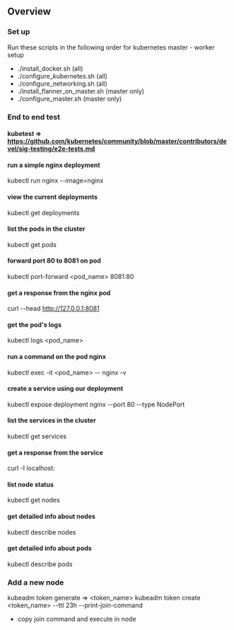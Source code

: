 ## Overview

### Set up
Run these scripts in the following order for kubernetes master - worker setup

- ./install_docker.sh (all)
- ./configure_kubernetes.sh (all)
- ./configure_networking.sh (all)
- ./install_flanner_on_master.sh (master only)
- ./configure_master.sh (master only)

### End to end test

#### kubetest => https://github.com/kubernetes/community/blob/master/contributors/devel/sig-testing/e2e-tests.md

#### run a simple nginx deployment
kubectl run nginx --image=nginx

#### view the current deployments
kubectl get deployments

#### list the pods in the cluster
kubectl get pods

#### forward port 80 to 8081 on pod
kubectl port-forward <pod_name> 8081:80

#### get a response from the nginx pod
curl --head http://127.0.0.1:8081

#### get the pod's logs
kubectl logs <pod_name>

#### run a command on the pod nginx
kubectl exec -it <pod_name> -- nginx -v

#### create a service using our deployment
kubectl expose deployment nginx --port 80 --type NodePort

#### list the services in the cluster
kubectl get services

#### get a response from the service
curl -I localhost:<node port>

#### list node status
kubectl get nodes

#### get detailed info about nodes
kubectl describe nodes

#### get detailed info about pods
kubectl describe pods

### Add a new node
kubeadm token generate => <token_name>
kubeadm token create <token_name> --ttl 23h --print-join-command
- copy join command and execute in node
